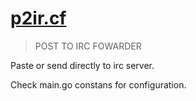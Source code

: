 # [p2ir.cf](https://p2ir.cf)
> POST TO IRC FOWARDER

Paste or send directly to irc server.

Check main.go constans for configuration.
